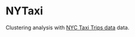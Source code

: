 # NYTaxi

Clustering analysis with [NYC Taxi Trips data](http://www.nyc.gov/html/tlc/html/about/trip_record_data.shtml) data.
